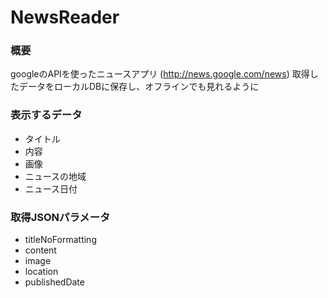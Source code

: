 # NewsReader

### 概要
googleのAPIを使ったニュースアプリ
(http://news.google.com/news)
取得したデータをローカルDBに保存し、オフラインでも見れるように

### 表示するデータ
* タイトル
* 内容
* 画像
* ニュースの地域
* ニュース日付

### 取得JSONパラメータ
* titleNoFormatting
* content
* image
* location
* publishedDate
